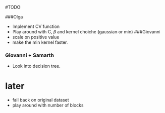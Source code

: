 #TODO

###Olga
* Implement CV function
* Play around with C, $\beta$ and kernel choiche (gaussian or min)
###Giovanni
* scale on positive value
*  make the min kernel faster.
### Giovanni + Samarth
*  Look into decision tree.

# later
*  fall back on original dataset
*  play around with number of blocks

